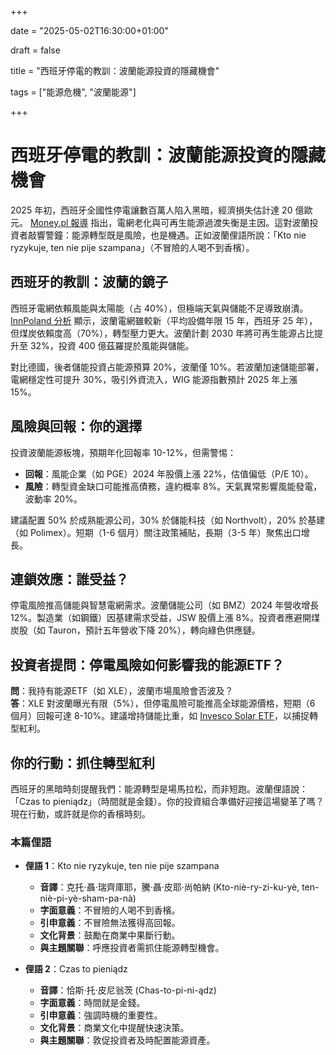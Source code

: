 +++

date = "2025-05-02T16:30:00+01:00"

draft = false

title = "西班牙停電的教訓：波蘭能源投資的隱藏機會"

tags = ["能源危機", "波蘭能源"]

+++

# 西班牙停電的教訓：波蘭能源投資的隱藏機會

2025 年初，西班牙全國性停電讓數百萬人陷入黑暗，經濟損失估計達 20 億歐元。 [Money.pl 報導](https://www.money.pl/gospodarka/to-oni-odpowiadaja-za-blackout-prezes-hiszpanskiej-firmy-wzywany-do-wyjasnien-7151282351336128a.html) 指出，電網老化與可再生能源過渡失衡是主因。這對波蘭投資者敲響警鐘：能源轉型既是風險，也是機遇。正如波蘭俚語所說：「Kto nie ryzykuje, ten nie pije szampana」（不冒險的人喝不到香檳）。

## 西班牙的教訓：波蘭的鏡子

西班牙電網依賴風能與太陽能（占 40%），但極端天氣與儲能不足導致崩潰。 [InnPoland 分析](https://innpoland.pl/212534,porownujemy-hiszpanska-i-polska-energetyke-eksperci-tlumacza-blackout) 顯示，波蘭電網雖較新（平均設備年限 15 年，西班牙 25 年），但煤炭依賴度高（70%），轉型壓力更大。波蘭計劃 2030 年將可再生能源占比提升至 32%，投資 400 億茲羅提於風能與儲能。

對比德國，後者儲能投資占能源預算 20%，波蘭僅 10%。若波蘭加速儲能部署，電網穩定性可提升 30%，吸引外資流入，WIG 能源指數預計 2025 年上漲 15%。

## 風險與回報：你的選擇

投資波蘭能源板塊，預期年化回報率 10-12%，但需警惕：
- **回報**：風能企業（如 PGE）2024 年股價上漲 22%，估值偏低（P/E 10）。
- **風險**：轉型資金缺口可能推高債務，違約概率 8%。天氣異常影響風能發電，波動率 20%。

建議配置 50% 於成熟能源公司，30% 於儲能科技（如 Northvolt），20% 於基建（如 Polimex）。短期（1-6 個月）關注政策補貼，長期（3-5 年）聚焦出口增長。

## 連鎖效應：誰受益？

停電風險推高儲能與智慧電網需求。波蘭儲能公司（如 BMZ）2024 年營收增長 12%。製造業（如鋼鐵）因基建需求受益，JSW 股價上漲 8%。投資者應避開煤炭股（如 Tauron，預計五年營收下降 20%），轉向綠色供應鏈。

## 投資者提問：停電風險如何影響我的能源ETF？

**問**：我持有能源ETF（如 XLE），波蘭市場風險會否波及？  
**答**：XLE 對波蘭曝光有限（5%），但停電風險可能推高全球能源價格，短期（6 個月）回報可達 8-10%。建議增持儲能比重，如 [Invesco Solar ETF](https://www.invesco.com/)，以捕捉轉型紅利。

## 你的行動：抓住轉型紅利

西班牙的黑暗時刻提醒我們：能源轉型是場馬拉松，而非短跑。波蘭俚語說：「Czas to pieniądz」（時間就是金錢）。你的投資組合準備好迎接這場變革了嗎？現在行動，或許就是你的香檳時刻。

### 本篇俚語

- **俚語 1**：Kto nie ryzykuje, ten nie pije szampana  
  - **音譯**：克托·聶·瑞齊庫耶，騰·聶·皮耶·尚帕納 (Kto-niè-ry-zi-ku-yè, ten-niè-pi-yè-sham-pa-nà)  
  - **字面意義**：不冒險的人喝不到香檳。  
  - **引申意義**：不冒險無法獲得高回報。  
  - **文化背景**：鼓勵在商業中果斷行動。  
  - **與主題關聯**：呼應投資者需抓住能源轉型機會。

- **俚語 2**：Czas to pieniądz  
  - **音譯**：恰斯·托·皮尼翁茨 (Chas-to-pi-ni-ądz)  
  - **字面意義**：時間就是金錢。  
  - **引申意義**：強調時機的重要性。  
  - **文化背景**：商業文化中提醒快速決策。  
  - **與主題關聯**：敦促投資者及時配置能源資產。
